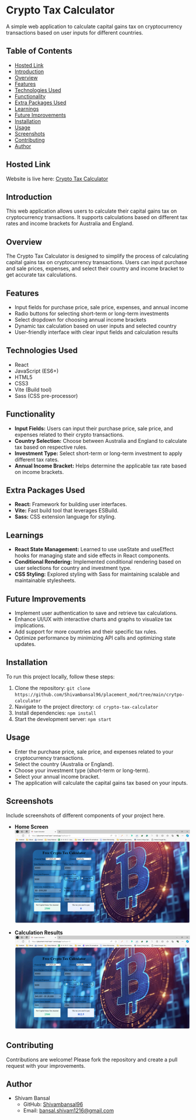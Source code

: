 <!-- 
```markdown
# Crypto Tax Calculator

A simple web application to calculate capital gains tax on cryptocurrency transactions based on user inputs for different countries.

## Table of Contents
- [Hosted Link](#hosted-link)
- [Introduction](#introduction)
- [Features](#features)
- [Technologies Used](#technologies-used)
- [Installation](#installation)
- [Usage](#usage)
- [Contributing](#contributing)
- [Author](#author)

## Hosted Link

Wesite is Live here: [Crypto Tax Calculator](https://placement-mod-task-1.vercel.app/)

## Introduction

This web application allows users to calculate their capital gains tax on cryptocurrency transactions. It supports calculations based on different tax rates and income brackets for Australia and England.

## Features

- Input fields for purchase price, sale price, expenses, and annual income
- Radio buttons for selecting short-term or long-term investments
- Select dropdown for choosing annual income brackets
- Dynamic tax calculation based on user inputs and selected country

## Technologies Used

- React
- JavaScript (ES6+)
- HTML5
- CSS3

## Installation

To run this project locally, follow these steps:

1. Clone the repository: `git clone https://github.com/Shivambansal96/placement_mod/tree/main/crytpo-calculator`
2. Navigate to the project directory: `cd crypto-tax-calculator`
3. Install dependencies: `npm install`
4. Start the development server: `npm start`

## Usage

- Enter the purchase price, sale price, and expenses related to your cryptocurrency transactions.
- Select the country (Australia or England).
- Choose your investment type (short-term or long-term).
- Select your annual income bracket.
- The application will calculate the capital gains tax based on your inputs.

## Contributing

Contributions are welcome! Please fork the repository and create a pull request with your improvements.

## Author

- Shivam Bansal
  - GitHub: [Shivambansal96](https://github.com/Shivambansal96)
  - Email: bansal.shivam1216@gmail.com


```

Feel free to adjust any details or sections according to your preferences or additional project information! -->


# Crypto Tax Calculator

A simple web application to calculate capital gains tax on cryptocurrency transactions based on user inputs for different countries.

## Table of Contents
- [Hosted Link](#hosted-link)
- [Introduction](#introduction)
- [Overview](#overview)
- [Features](#features)
- [Technologies Used](#technologies-used)
- [Functionality](#functionality)
- [Extra Packages Used](#extra-packages-used)
- [Learnings](#learnings)
- [Future Improvements](#future-improvements)
- [Installation](#installation)
- [Usage](#usage)
- [Screenshots](#screenshots)
- [Contributing](#contributing)
- [Author](#author)

## Hosted Link

Website is live here: [Crypto Tax Calculator](https://placement-mod-task-1.vercel.app/)

## Introduction

This web application allows users to calculate their capital gains tax on cryptocurrency transactions. It supports calculations based on different tax rates and income brackets for Australia and England.

## Overview

The Crypto Tax Calculator is designed to simplify the process of calculating capital gains tax on cryptocurrency transactions. Users can input purchase and sale prices, expenses, and select their country and income bracket to get accurate tax calculations.

## Features

- Input fields for purchase price, sale price, expenses, and annual income
- Radio buttons for selecting short-term or long-term investments
- Select dropdown for choosing annual income brackets
- Dynamic tax calculation based on user inputs and selected country
- User-friendly interface with clear input fields and calculation results

## Technologies Used

- React
- JavaScript (ES6+)
- HTML5
- CSS3
- Vite (Build tool)
- Sass (CSS pre-processor)

## Functionality

- **Input Fields:** Users can input their purchase price, sale price, and expenses related to their crypto transactions.
- **Country Selection:** Choose between Australia and England to calculate tax based on respective rules.
- **Investment Type:** Select short-term or long-term investment to apply different tax rates.
- **Annual Income Bracket:** Helps determine the applicable tax rate based on income brackets.

## Extra Packages Used

- **React:** Framework for building user interfaces.
- **Vite:** Fast build tool that leverages ESBuild.
- **Sass:** CSS extension language for styling.

## Learnings

- **React State Management:** Learned to use useState and useEffect hooks for managing state and side effects in React components.
- **Conditional Rendering:** Implemented conditional rendering based on user selections for country and investment type.
- **CSS Styling:** Explored styling with Sass for maintaining scalable and maintainable stylesheets.

## Future Improvements

- Implement user authentication to save and retrieve tax calculations.
- Enhance UI/UX with interactive charts and graphs to visualize tax implications.
- Add support for more countries and their specific tax rules.
- Optimize performance by minimizing API calls and optimizing state updates.

## Installation

To run this project locally, follow these steps:

1. Clone the repository: `git clone https://github.com/Shivambansal96/placement_mod/tree/main/crytpo-calculator`
2. Navigate to the project directory: `cd crypto-tax-calculator`
3. Install dependencies: `npm install`
4. Start the development server: `npm start`

## Usage

- Enter the purchase price, sale price, and expenses related to your cryptocurrency transactions.
- Select the country (Australia or England).
- Choose your investment type (short-term or long-term).
- Select your annual income bracket.
- The application will calculate the capital gains tax based on your inputs.

## Screenshots

Include screenshots of different components of your project here.

- **Home Screen**
  ![Home Screen](./src/assets/homepage.png)

- **Calculation Results**
  ![Results Screen](./src/assets/results.png)

## Contributing

Contributions are welcome! Please fork the repository and create a pull request with your improvements.

## Author

- Shivam Bansal
  - GitHub: [Shivambansal96](https://github.com/Shivambansal96)
  - Email: bansal.shivam1216@gmail.com
